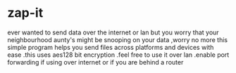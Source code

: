 # zap-it
ever wanted to send data over the internet or lan but you worry that your neighbourhood aunty's might be snooping on your data ,worry no more this simple program helps you send files across platforms and devices with ease
.this uses aes128 bit encryption 
 .feel free to use it over lan 
.enable port forwarding if using over internet or if you are behind a router
